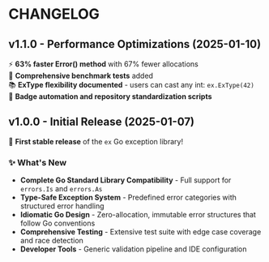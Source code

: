 # CHANGELOG

## v1.1.0 - Performance Optimizations (2025-01-10)

⚡ **63% faster Error() method** with 67% fewer allocations  
🧪 **Comprehensive benchmark tests** added  
📚 **ExType flexibility documented** - users can cast any int: `ex.ExType(42)`  
🤖 **Badge automation and repository standardization scripts**

## v1.0.0 - Initial Release (2025-01-07)

🎉 **First stable release** of the `ex` Go exception library!

### ✨ What's New
- **Complete Go Standard Library Compatibility** - Full support for `errors.Is` and `errors.As`
- **Type-Safe Exception System** - Predefined error categories with structured error handling
- **Idiomatic Go Design** - Zero-allocation, immutable error structures that follow Go conventions
- **Comprehensive Testing** - Extensive test suite with edge case coverage and race detection
- **Developer Tools** - Generic validation pipeline and IDE configuration


